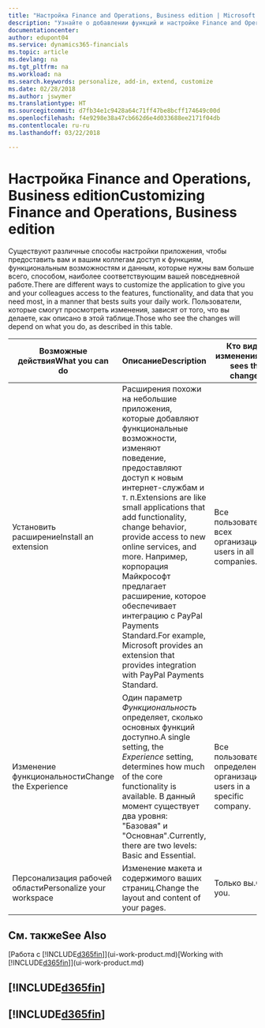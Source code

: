 ```yaml
---
title: "Настройка Finance and Operations, Business edition | Microsoft Docs"
description: "Узнайте о добавлении функций и настройке Finance and Operations, Business edition."
documentationcenter: 
author: edupont04
ms.service: dynamics365-financials
ms.topic: article
ms.devlang: na
ms.tgt_pltfrm: na
ms.workload: na
ms.search.keywords: personalize, add-in, extend, customize
ms.date: 02/28/2018
ms.author: jswymer
ms.translationtype: HT
ms.sourcegitcommit: d7fb34e1c9428a64c71ff47be8bcff174649c00d
ms.openlocfilehash: f4e9298e38a47cb662d6e4d033688ee2171f04db
ms.contentlocale: ru-ru
ms.lasthandoff: 03/22/2018

---
```

# <a name="customizing-finance-and-operations-business-edition"></a><span data-ttu-id="7c83d-103">Настройка Finance and Operations, Business edition</span><span class="sxs-lookup"><span data-stu-id="7c83d-103">Customizing Finance and Operations, Business edition</span></span>
<!--NAV # Customizing Dynamics NAV -->
<span data-ttu-id="7c83d-104">Существуют различные способы настройки приложения, чтобы предоставить вам и вашим коллегам доступ к функциям, функциональным возможностям и данным, которые нужны вам больше всего, способом, наиболее соответствующим вашей повседневной работе.</span><span class="sxs-lookup"><span data-stu-id="7c83d-104">There are different ways to customize the application to give you and your colleagues access to the features, functionality, and data that you need most, in a manner that bests suits your daily work.</span></span> <span data-ttu-id="7c83d-105">Пользователи, которые смогут просмотреть изменения, зависят от того, что вы делаете, как описано в этой таблице.</span><span class="sxs-lookup"><span data-stu-id="7c83d-105">Those who see the changes will depend on what you do, as described in this table.</span></span>

| <span data-ttu-id="7c83d-106">Возможные действия</span><span class="sxs-lookup"><span data-stu-id="7c83d-106">What you can do</span></span>    |  <span data-ttu-id="7c83d-107">Описание</span><span class="sxs-lookup"><span data-stu-id="7c83d-107">Description</span></span>  |  <span data-ttu-id="7c83d-108">Кто видит изменения</span><span class="sxs-lookup"><span data-stu-id="7c83d-108">Who sees the changes</span></span>  |  <span data-ttu-id="7c83d-109">Дополнительная информация</span><span class="sxs-lookup"><span data-stu-id="7c83d-109">More information</span></span>  |
|-----|---------------|---------|-------|
|<span data-ttu-id="7c83d-110">Установить расширение</span><span class="sxs-lookup"><span data-stu-id="7c83d-110">Install an extension</span></span>|<span data-ttu-id="7c83d-111">Расширения похожи на небольшие приложения, которые добавляют функциональные возможности, изменяют поведение, предоставляют доступ к новым интернет-службам и т. п.</span><span class="sxs-lookup"><span data-stu-id="7c83d-111">Extensions are like small applications that add functionality, change behavior, provide access to new online services, and more.</span></span> <span data-ttu-id="7c83d-112">Например, корпорация Майкрософт предлагает расширение, которое обеспечивает интеграцию с PayPal Payments Standard.</span><span class="sxs-lookup"><span data-stu-id="7c83d-112">For example, Microsoft provides an extension that provides integration with PayPal Payments Standard.</span></span>|<span data-ttu-id="7c83d-113">Все пользователи во всех организациях.</span><span class="sxs-lookup"><span data-stu-id="7c83d-113">All users in all companies.</span></span>|[<span data-ttu-id="7c83d-114">Настройка с помощью расширений</span><span class="sxs-lookup"><span data-stu-id="7c83d-114">Customizing Using Extensions</span></span>](ui-extensions.md)|
|<span data-ttu-id="7c83d-115">Изменение функциональности</span><span class="sxs-lookup"><span data-stu-id="7c83d-115">Change the Experience</span></span>|<span data-ttu-id="7c83d-116">Один параметр *Функциональность* определяет, сколько основных функций доступно.</span><span class="sxs-lookup"><span data-stu-id="7c83d-116">A single setting, the *Experience* setting, determines how much of the core functionality is available.</span></span> <span data-ttu-id="7c83d-117">В данный момент существует два уровня: "Базовая" и "Основная".</span><span class="sxs-lookup"><span data-stu-id="7c83d-117">Currently, there are two levels: Basic and Essential.</span></span>|<span data-ttu-id="7c83d-118">Все пользователи в определенной организации.</span><span class="sxs-lookup"><span data-stu-id="7c83d-118">All users in a specific company.</span></span>|<span data-ttu-id="7c83d-119">[Настройка взаимодействия [!INCLUDE[d365fin](includes/d365fin_md.md)]](ui-experiences.md)</span><span class="sxs-lookup"><span data-stu-id="7c83d-119">[Customizing Your [!INCLUDE[d365fin](includes/d365fin_md.md)] Experience](ui-experiences.md)</span></span>|
|<span data-ttu-id="7c83d-120">Персонализация рабочей области</span><span class="sxs-lookup"><span data-stu-id="7c83d-120">Personalize your workspace</span></span>|<span data-ttu-id="7c83d-121">Изменение макета и содержимого ваших страниц.</span><span class="sxs-lookup"><span data-stu-id="7c83d-121">Change the layout and content of your pages.</span></span>|<span data-ttu-id="7c83d-122">Только вы.</span><span class="sxs-lookup"><span data-stu-id="7c83d-122">Only you.</span></span>|[<span data-ttu-id="7c83d-123">Персонализация рабочей области</span><span class="sxs-lookup"><span data-stu-id="7c83d-123">Personalizing Your Workspace</span></span>](ui-personalization-user.md)|

## <a name="see-also"></a><span data-ttu-id="7c83d-124">См. также</span><span class="sxs-lookup"><span data-stu-id="7c83d-124">See Also</span></span>
<span data-ttu-id="7c83d-125">[Работа с [!INCLUDE[d365fin](includes/d365fin_md.md)]](ui-work-product.md)</span><span class="sxs-lookup"><span data-stu-id="7c83d-125">[Working with [!INCLUDE[d365fin](includes/d365fin_md.md)]](ui-work-product.md)</span></span>  

## [!INCLUDE[d365fin](includes/free_trial_md.md)]  
## [!INCLUDE[d365fin](includes/training_link_md.md)]

